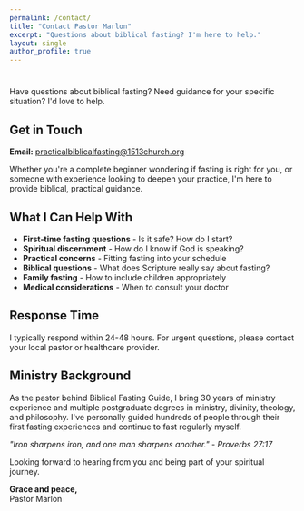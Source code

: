 ```yaml
---
permalink: /contact/
title: "Contact Pastor Marlon"
excerpt: "Questions about biblical fasting? I'm here to help."
layout: single
author_profile: true
---
```


#

Have questions about biblical fasting? Need guidance for your specific situation? I'd love to help.

## Get in Touch

**Email:** [practicalbiblicalfasting@1513church.org](mailto:practicalbiblicalfasting@1513church.org)

Whether you're a complete beginner wondering if fasting is right for you, or someone with experience looking to deepen your practice, I'm here to provide biblical, practical guidance.

## What I Can Help With

- **First-time fasting questions** - Is it safe? How do I start?
- **Spiritual discernment** - How do I know if God is speaking?
- **Practical concerns** - Fitting fasting into your schedule
- **Biblical questions** - What does Scripture really say about fasting?
- **Family fasting** - How to include children appropriately
- **Medical considerations** - When to consult your doctor

## Response Time

I typically respond within 24-48 hours. For urgent questions, please contact your local pastor or healthcare provider.

## Ministry Background

As the pastor behind Biblical Fasting Guide, I bring 30 years of ministry experience and multiple postgraduate degrees in ministry, divinity, theology, and philosophy. I've personally guided hundreds of people through their first fasting experiences and continue to fast regularly myself.

*"Iron sharpens iron, and one man sharpens another." - Proverbs 27:17*

Looking forward to hearing from you and being part of your spiritual journey.

**Grace and peace,**  
Pastor Marlon
